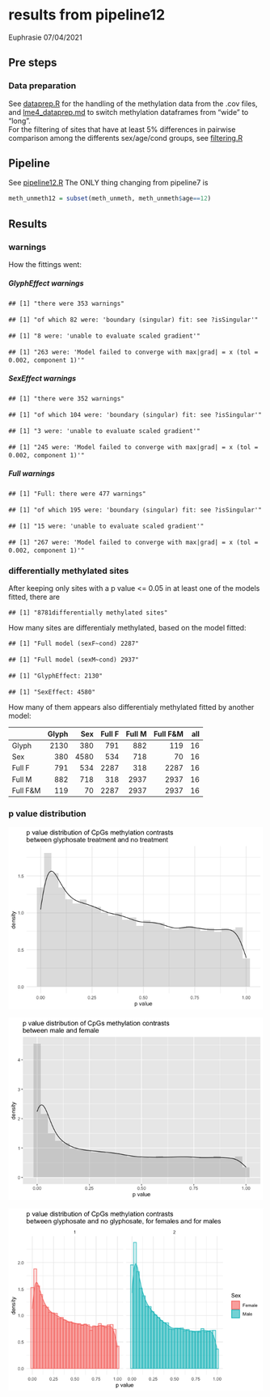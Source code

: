 results from pipeline12
================
Euphrasie
07/04/2021

## Pre steps

### Data preparation

See [dataprep.R](./dataprep.R) for the handling of the methylation data
from the .cov files, and [lme4\_dataprep.md](./lme4_dataprep.md) to
switch methylation dataframes from “wide” to “long”.  
For the filtering of sites that have at least 5% differences in pairwise
comparison among the differents sex/age/cond groups, see
[filtering.R](./filtering.R)

## Pipeline

See [pipeline12.R](./pipeline12.R) The ONLY thing changing from
pipeline7 is

``` r
meth_unmeth12 = subset(meth_unmeth, meth_unmeth$age==12)
```

## Results

### warnings

How the fittings went:

##### GlyphEffect warnings

    ## [1] "there were 353 warnings"

    ## [1] "of which 82 were: 'boundary (singular) fit: see ?isSingular'"

    ## [1] "8 were: 'unable to evaluate scaled gradient'"

    ## [1] "263 were: 'Model failed to converge with max|grad| = x (tol = 0.002, component 1)'"

##### SexEffect warnings

    ## [1] "there were 352 warnings"

    ## [1] "of which 104 were: 'boundary (singular) fit: see ?isSingular'"

    ## [1] "3 were: 'unable to evaluate scaled gradient'"

    ## [1] "245 were: 'Model failed to converge with max|grad| = x (tol = 0.002, component 1)'"

##### Full warnings

    ## [1] "Full: there were 477 warnings"

    ## [1] "of which 195 were: 'boundary (singular) fit: see ?isSingular'"

    ## [1] "15 were: 'unable to evaluate scaled gradient'"

    ## [1] "267 were: 'Model failed to converge with max|grad| = x (tol = 0.002, component 1)'"

### differentially methylated sites

After keeping only sites with a p value &lt;= 0.05 in at least one of
the models fitted, there are

    ## [1] "8781differentially methylated sites"

How many sites are differentialy methylated, based on the model fitted:

    ## [1] "Full model (sexF~cond) 2287"

    ## [1] "Full model (sexM~cond) 2937"

    ## [1] "GlyphEffect: 2130"

    ## [1] "SexEffect: 4580"

How many of them appears also differentialy methylated fitted by another
model:
<table class="table table-striped table-hover" style="margin-left: auto; margin-right: auto;">
<thead>
<tr>
<th style="text-align:left;">
</th>
<th style="text-align:right;">
Glyph
</th>
<th style="text-align:right;">
Sex
</th>
<th style="text-align:right;">
Full F
</th>
<th style="text-align:right;">
Full M
</th>
<th style="text-align:right;">
Full F&M
</th>
<th style="text-align:right;">
all
</th>
</tr>
</thead>
<tbody>
<tr>
<td style="text-align:left;">
Glyph
</td>
<td style="text-align:right;">
2130
</td>
<td style="text-align:right;">
380
</td>
<td style="text-align:right;">
791
</td>
<td style="text-align:right;">
882
</td>
<td style="text-align:right;">
119
</td>
<td style="text-align:right;">
16
</td>
</tr>
<tr>
<td style="text-align:left;">
Sex
</td>
<td style="text-align:right;">
380
</td>
<td style="text-align:right;">
4580
</td>
<td style="text-align:right;">
534
</td>
<td style="text-align:right;">
718
</td>
<td style="text-align:right;">
70
</td>
<td style="text-align:right;">
16
</td>
</tr>
<tr>
<td style="text-align:left;">
Full F
</td>
<td style="text-align:right;">
791
</td>
<td style="text-align:right;">
534
</td>
<td style="text-align:right;">
2287
</td>
<td style="text-align:right;">
318
</td>
<td style="text-align:right;">
2287
</td>
<td style="text-align:right;">
16
</td>
</tr>
<tr>
<td style="text-align:left;">
Full M
</td>
<td style="text-align:right;">
882
</td>
<td style="text-align:right;">
718
</td>
<td style="text-align:right;">
318
</td>
<td style="text-align:right;">
2937
</td>
<td style="text-align:right;">
2937
</td>
<td style="text-align:right;">
16
</td>
</tr>
<tr>
<td style="text-align:left;">
Full F&M
</td>
<td style="text-align:right;">
119
</td>
<td style="text-align:right;">
70
</td>
<td style="text-align:right;">
2287
</td>
<td style="text-align:right;">
2937
</td>
<td style="text-align:right;">
2937
</td>
<td style="text-align:right;">
16
</td>
</tr>
</tbody>
</table>

### p value distribution

![](output12_files/figure-gfm/unnamed-chunk-8-1.png)<!-- -->

![](output12_files/figure-gfm/unnamed-chunk-9-1.png)<!-- -->

![](output12_files/figure-gfm/unnamed-chunk-10-1.png)<!-- -->
